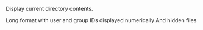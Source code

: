 Display current directory contents.

Long format
with user and group IDs displayed numerically
And hidden files
